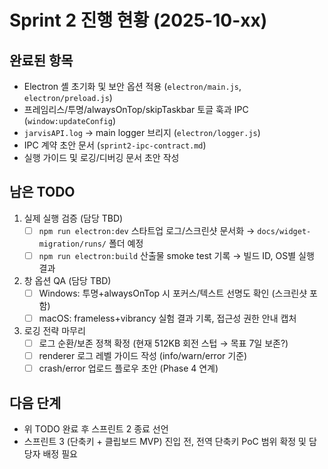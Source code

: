 # Sprint 2 진행 현황 (2025-10-xx)

## 완료된 항목
- Electron 셸 초기화 및 보안 옵션 적용 (`electron/main.js`, `electron/preload.js`)
- 프레임리스/투명/alwaysOnTop/skipTaskbar 토글 훅과 IPC (`window:updateConfig`)
- `jarvisAPI.log` → main logger 브리지 (`electron/logger.js`)
- IPC 계약 초안 문서 (`sprint2-ipc-contract.md`)
- 실행 가이드 및 로깅/디버깅 문서 초안 작성

## 남은 TODO
1. 실제 실행 검증 (담당 TBD)
   - [ ] `npm run electron:dev` 스타트업 로그/스크린샷 문서화 → `docs/widget-migration/runs/` 폴더 예정
   - [ ] `npm run electron:build` 산출물 smoke test 기록 → 빌드 ID, OS별 실행 결과
2. 창 옵션 QA (담당 TBD)
   - [ ] Windows: 투명+alwaysOnTop 시 포커스/텍스트 선명도 확인 (스크린샷 포함)
   - [ ] macOS: frameless+vibrancy 실험 결과 기록, 접근성 권한 안내 캡처
3. 로깅 전략 마무리
   - [ ] 로그 순환/보존 정책 확정 (현재 512KB 회전 스텁 → 목표 7일 보존?)
   - [ ] renderer 로그 레벨 가이드 작성 (info/warn/error 기준)
   - [ ] crash/error 업로드 플로우 초안 (Phase 4 연계)

## 다음 단계
- 위 TODO 완료 후 스프린트 2 종료 선언
- 스프린트 3 (단축키 + 클립보드 MVP) 진입 전, 전역 단축키 PoC 범위 확정 및 담당자 배정 필요
